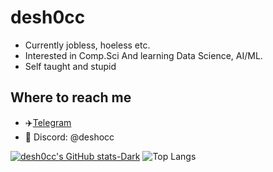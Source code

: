 # desh0cc

- Currently jobless, hoeless etc.
- Interested in Comp.Sci And learning Data Science, AI/ML.
- Self taught and stupid

## Where to reach me

- ✈️[Telegram](https://t.me/desh0cc)
- 💬 Discord: @deshocc

[![desh0cc's GitHub stats-Dark](https://github-readme-stats.vercel.app/api?username=desh0cc&show_icons=true&theme=dark#gh-dark-mode-only)](https://github.com/desh0cc/github-readme-stats#gh-dark-mode-only)
![Top Langs](https://github-readme-stats.vercel.app/api/top-langs/?username=desh0cc&size_weight=0.5&count_weight=0.5)
